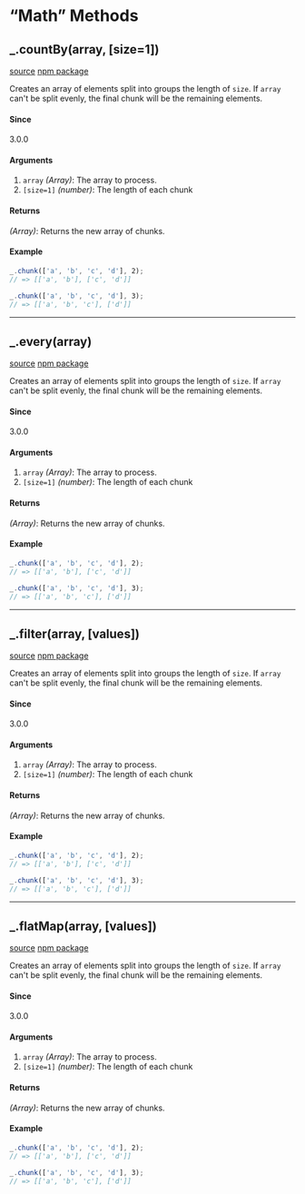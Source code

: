 # &#x201C;Math&#x201D; Methods

## _.countBy(array, [size=1])
<p><a href="https://github.com/lodash/lodash/blob/4.17.11/lodash.js#L6841">source</a> <a href="https://www.npmjs.com/package/lodash.chunk">npm package</a></p>
<p>Creates an array of elements split into groups the length of <code>size</code>.
If <code>array</code> can&apos;t be split evenly, the final chunk will be the remaining
elements.</p>
<h4>Since</h4>
<p>3.0.0</p>
<h4>Arguments</h4>
<ol>
<li><code>array</code> <em>(Array)</em>: The array to process.</li>
<li><code>[size=1]</code> <em>(number)</em>: The length of each chunk</li>
</ol>
<h4>Returns</h4>
<p><em>(Array)</em>: Returns the new array of chunks.</p>
<h4>Example</h4>

```js
_.chunk(['a', 'b', 'c', 'd'], 2);
// => [['a', 'b'], ['c', 'd']]
 
_.chunk(['a', 'b', 'c', 'd'], 3);
// => [['a', 'b', 'c'], ['d']]
```

<hr>

## _.every(array)
<p><a href="https://github.com/lodash/lodash/blob/4.17.11/lodash.js#L6841">source</a> <a href="https://www.npmjs.com/package/lodash.chunk">npm package</a></p>
<p>Creates an array of elements split into groups the length of <code>size</code>.
If <code>array</code> can&apos;t be split evenly, the final chunk will be the remaining
elements.</p>
<h4>Since</h4>
<p>3.0.0</p>
<h4>Arguments</h4>
<ol>
<li><code>array</code> <em>(Array)</em>: The array to process.</li>
<li><code>[size=1]</code> <em>(number)</em>: The length of each chunk</li>
</ol>
<h4>Returns</h4>
<p><em>(Array)</em>: Returns the new array of chunks.</p>
<h4>Example</h4>

```js
_.chunk(['a', 'b', 'c', 'd'], 2);
// => [['a', 'b'], ['c', 'd']]
 
_.chunk(['a', 'b', 'c', 'd'], 3);
// => [['a', 'b', 'c'], ['d']]
```

<hr>

## _.filter(array, [values])
<p><a href="https://github.com/lodash/lodash/blob/4.17.11/lodash.js#L6841">source</a> <a href="https://www.npmjs.com/package/lodash.chunk">npm package</a></p>
<p>Creates an array of elements split into groups the length of <code>size</code>.
If <code>array</code> can&apos;t be split evenly, the final chunk will be the remaining
elements.</p>
<h4>Since</h4>
<p>3.0.0</p>
<h4>Arguments</h4>
<ol>
<li><code>array</code> <em>(Array)</em>: The array to process.</li>
<li><code>[size=1]</code> <em>(number)</em>: The length of each chunk</li>
</ol>
<h4>Returns</h4>
<p><em>(Array)</em>: Returns the new array of chunks.</p>
<h4>Example</h4>

```js
_.chunk(['a', 'b', 'c', 'd'], 2);
// => [['a', 'b'], ['c', 'd']]
 
_.chunk(['a', 'b', 'c', 'd'], 3);
// => [['a', 'b', 'c'], ['d']]
```

<hr>

## _.flatMap(array, [values])
<p><a href="https://github.com/lodash/lodash/blob/4.17.11/lodash.js#L6841">source</a> <a href="https://www.npmjs.com/package/lodash.chunk">npm package</a></p>
<p>Creates an array of elements split into groups the length of <code>size</code>.
If <code>array</code> can&apos;t be split evenly, the final chunk will be the remaining
elements.</p>
<h4>Since</h4>
<p>3.0.0</p>
<h4>Arguments</h4>
<ol>
<li><code>array</code> <em>(Array)</em>: The array to process.</li>
<li><code>[size=1]</code> <em>(number)</em>: The length of each chunk</li>
</ol>
<h4>Returns</h4>
<p><em>(Array)</em>: Returns the new array of chunks.</p>
<h4>Example</h4>

```js
_.chunk(['a', 'b', 'c', 'd'], 2);
// => [['a', 'b'], ['c', 'd']]
 
_.chunk(['a', 'b', 'c', 'd'], 3);
// => [['a', 'b', 'c'], ['d']]
```